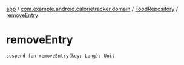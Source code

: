 [app](../../index.md) / [com.example.android.calorietracker.domain](../index.md) / [FoodRepository](index.md) / [removeEntry](./remove-entry.md)

# removeEntry

`suspend fun removeEntry(key: `[`Long`](https://kotlinlang.org/api/latest/jvm/stdlib/kotlin/-long/index.html)`): `[`Unit`](https://kotlinlang.org/api/latest/jvm/stdlib/kotlin/-unit/index.html)
